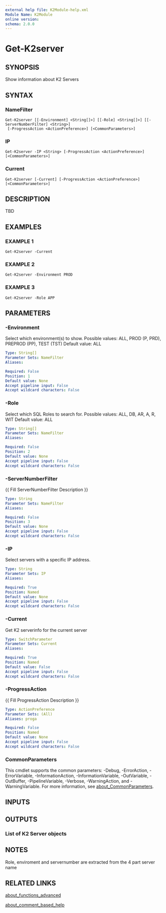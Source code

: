 ```yaml
---
external help file: K2Module-help.xml
Module Name: K2Module
online version:
schema: 2.0.0
---
```


# Get-K2server

## SYNOPSIS
Show information about K2 Servers

## SYNTAX

### NameFilter
```
Get-K2server [[-Environment] <String[]>] [[-Role] <String[]>] [[-ServerNumberFilter] <String>]
 [-ProgressAction <ActionPreference>] [<CommonParameters>]
```

### IP
```
Get-K2server -IP <String> [-ProgressAction <ActionPreference>] [<CommonParameters>]
```

### Current
```
Get-K2server [-Current] [-ProgressAction <ActionPreference>] [<CommonParameters>]
```

## DESCRIPTION
TBD

## EXAMPLES

### EXAMPLE 1
```
Get-K2server -Current
```

### EXAMPLE 2
```
Get-K2server -Environment PROD
```

### EXAMPLE 3
```
Get-K2server -Role APP
```

## PARAMETERS

### -Environment
Select which environment(s) to show.
Possible values: ALL, PROD (P, PRD), PREPROD (PP), TEST (TST)
Default value: ALL

```yaml
Type: String[]
Parameter Sets: NameFilter
Aliases:

Required: False
Position: 1
Default value: None
Accept pipeline input: False
Accept wildcard characters: False
```

### -Role
Select which SQL Roles to search for.
Possible values: ALL, DB, AR, A, R, WIT
Default value: ALL

```yaml
Type: String[]
Parameter Sets: NameFilter
Aliases:

Required: False
Position: 2
Default value: None
Accept pipeline input: False
Accept wildcard characters: False
```

### -ServerNumberFilter
{{ Fill ServerNumberFilter Description }}

```yaml
Type: String
Parameter Sets: NameFilter
Aliases:

Required: False
Position: 3
Default value: None
Accept pipeline input: False
Accept wildcard characters: False
```

### -IP
Select servers with a specific IP address.

```yaml
Type: String
Parameter Sets: IP
Aliases:

Required: True
Position: Named
Default value: None
Accept pipeline input: False
Accept wildcard characters: False
```

### -Current
Get K2 serverinfo for the current server

```yaml
Type: SwitchParameter
Parameter Sets: Current
Aliases:

Required: True
Position: Named
Default value: False
Accept pipeline input: False
Accept wildcard characters: False
```

### -ProgressAction
{{ Fill ProgressAction Description }}

```yaml
Type: ActionPreference
Parameter Sets: (All)
Aliases: proga

Required: False
Position: Named
Default value: None
Accept pipeline input: False
Accept wildcard characters: False
```

### CommonParameters
This cmdlet supports the common parameters: -Debug, -ErrorAction, -ErrorVariable, -InformationAction, -InformationVariable, -OutVariable, -OutBuffer, -PipelineVariable, -Verbose, -WarningAction, and -WarningVariable. For more information, see [about_CommonParameters](http://go.microsoft.com/fwlink/?LinkID=113216).

## INPUTS

## OUTPUTS

### List of K2 Server objects
## NOTES
Role, enviroment and servernumber are extracted from the 4 part server name

## RELATED LINKS

[about_functions_advanced]()

[about_comment_based_help]()

